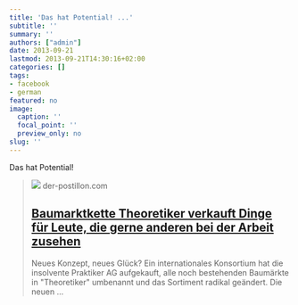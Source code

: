 ```yaml
---
title: 'Das hat Potential! ...'
subtitle: ''
summary: ''
authors: ["admin"]
date: 2013-09-21
lastmod: 2013-09-21T14:30:16+02:00
categories: []
tags:
- facebook
- german
featured: no
image:
  caption: ''
  focal_point: ''
  preview_only: no
slug: ''
---
```

Das hat Potential!
> [![](https://4.bp.blogspot.com/-dm4ediPx9p8/Ui71ie9jzRI/AAAAAAAAWg8/BPipyYTx2uQ/w1200-h630-p-k-no-nu/Theoretiker.jpg)](http://www.der-postillon.com/2013/09/baumarktkette-theoretiker-verkauft.html)
> der-postillon.com
> ## [Baumarktkette Theoretiker verkauft Dinge für Leute, die gerne anderen bei der Arbeit zusehen](http://www.der-postillon.com/2013/09/baumarktkette-theoretiker-verkauft.html)
>
>Neues Konzept, neues Glück? Ein internationales Konsortium hat die insolvente Praktiker AG aufgekauft, alle noch bestehenden Baumärkte in "Theoretiker" umbenannt und das Sortiment radikal geändert. Die neuen ...


